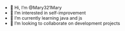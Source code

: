 - 👋 Hi, I’m @Mary321Mary
- 👀 I’m interested in self-improvement
- 🌱 I’m currently learning java and js
- 💞️ I’m looking to collaborate on development projects

<!---
Mary321Mary/Mary321Mary is a ✨ special ✨ repository because its `README.md` (this file) appears on your GitHub profile.
You can click the Preview link to take a look at your changes.
--->
